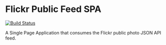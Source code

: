 Flickr Public Feed SPA
======================

[![Build Status](https://travis-ci.org/joshcroad/potatoFeed.png?branch=master)](https://travis-ci.org/joshcroad/potatoFeed)

A Single Page Application that consumes the Flickr public photo JSON API feed.